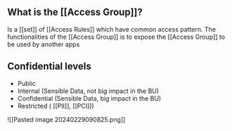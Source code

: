 ## What is the [[Access Group]]?

Is a [[set]] of [[Access Rules]] which have common access pattern. The functionalities of the [[Access Group]] is to expose the [[Access Group]] to be used by another apps


## Confidential levels

* Public
* Internal (Sensible Data, not big impact in the BU)
* Confidential (Sensible Data, big impact in the BU)
* Restricted ( [[PII]], [[PCI]])

![[Pasted image 20240229090825.png]]
